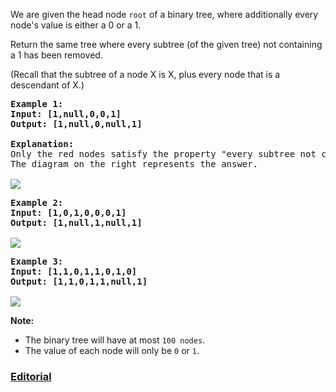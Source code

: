 We are given the head node `root` of a binary tree, where additionally every node's value is either a 0 or a 1.

Return the same tree where every subtree (of the given tree) not containing a 1 has been removed.

(Recall that the subtree of a node X is X, plus every node that is a descendant of X.)

<pre>
<b>Example 1:</b>
<b>Input: [1,null,0,0,1]</b>
<b>Output: [1,null,0,null,1]</b>
 
<b>Explanation: </b>
Only the red nodes satisfy the property "every subtree not containing a 1".
The diagram on the right represents the answer.

<img src="https://s3-lc-upload.s3.amazonaws.com/uploads/2018/04/06/1028_2.png">
</pre>

<pre>
<b>Example 2:</b>
<b>Input: [1,0,1,0,0,0,1]</b>
<b>Output: [1,null,1,null,1]</b>

<img src="https://s3-lc-upload.s3.amazonaws.com/uploads/2018/04/06/1028_1.png">
</pre>

<pre>
<b>Example 3:</b>
<b>Input: [1,1,0,1,1,0,1,0]</b>
<b>Output: [1,1,0,1,1,null,1]</b>

<img src="https://s3-lc-upload.s3.amazonaws.com/uploads/2018/04/05/1028.png">
</pre>

**Note:**

- The binary tree will have at most `100 nodes`.
- The value of each node will only be `0` or `1`.

### [Editorial](https://leetcode.com/articles/binary-tree-pruning/)
